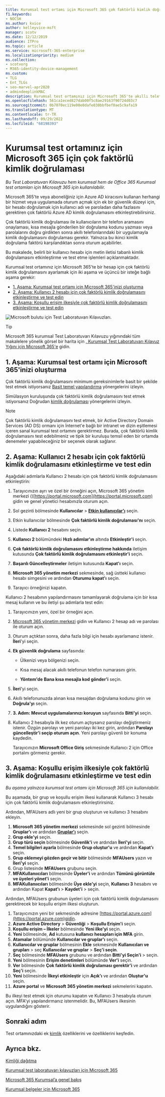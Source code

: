 ```yaml
---
title: Kurumsal test ortamı için Microsoft 365 çok faktörlü kimlik doğrulaması
f1.keywords:
- NOCSH
ms.author: kvice
author: kelleyvice-msft
manager: scotv
ms.date: 12/12/2019
audience: ITPro
ms.topic: article
ms.service: microsoft-365-enterprise
ms.localizationpriority: medium
ms.collection:
- scotvorg
- M365-identity-device-management
ms.custom:
- TLG
- Ent_TLGs
- seo-marvel-apr2020
- admindeeplinkMAC
description: Kurumsal test ortamınız için Microsoft 365'te akıllı telefona gönderilen kısa mesajları kullanarak çok faktörlü kimlik doğrulamasını yapılandırın.
ms.openlocfilehash: 561ca1eced827dab00f5c8ae29163f90724d03c7
ms.sourcegitcommit: 0b7070ec119e00e0dafe030bbfbef0ae5c9afa19
ms.translationtype: MT
ms.contentlocale: tr-TR
ms.lasthandoff: 09/29/2022
ms.locfileid: "68198393"
---
```

# <a name="multi-factor-authentication-for-your-microsoft-365-for-enterprise-test-environment"></a>Kurumsal test ortamınız için Microsoft 365 için çok faktörlü kimlik doğrulaması

*Bu Test Laboratuvarı Kılavuzu hem kurumsal hem de Office 365 Kurumsal test ortamları için Microsoft 365 için kullanılabilir.*

Microsoft 365'te veya aboneliğiniz için Azure AD kiracısını kullanan herhangi bir hizmet veya uygulamada oturum açmak için ek bir güvenlik düzeyi için, bir hesabı doğrulamak için kullanıcı adı ve paroladan daha fazlasını gerektiren çok faktörlü Azure AD kimlik doğrulamasını etkinleştirebilirsiniz.

Çok faktörlü kimlik doğrulaması ile kullanıcıların bir telefon aramasını onaylaması, kısa mesajla gönderilen bir doğrulama kodunu yazması veya parolalarını doğru girdikten sonra akıllı telefonlarındaki bir uygulamayla kimlik doğrulamasını doğrulaması gerekir. Yalnızca bu ikinci kimlik doğrulama faktörü karşılandıktan sonra oturum açabilirler.
  
Bu makalede, belirli bir kullanıcı hesabı için metin iletisi tabanlı kimlik doğrulamasını etkinleştirme ve test etme işlemleri açıklanmaktadır.
  
Kurumsal test ortamınız için Microsoft 365'te bir hesap için çok faktörlü kimlik doğrulamasını ayarlamak için iki aşama ve üçüncü bir isteğe bağlı aşama gerekir:
- [1. Aşama: Kurumsal test ortamı için Microsoft 365'inizi oluşturma](#phase-1-build-out-your-microsoft-365-for-enterprise-test-environment)
- [2. Aşama: Kullanıcı 2 hesabı için çok faktörlü kimlik doğrulamasını etkinleştirme ve test edin](#phase-2-enable-and-test-multi-factor-authentication-for-the-user-2-account)
- [3. Aşama: Koşullu erişim ilkesiyle çok faktörlü kimlik doğrulamasını etkinleştirme ve test edin](#phase-3-enable-and-test-multi-factor-authentication-with-a-conditional-access-policy)

![Microsoft bulutu için Test Laboratuvarı Kılavuzları.](../media/m365-enterprise-test-lab-guides/cloud-tlg-icon.png) 
    
> [!TIP]
> Microsoft 365 kurumsal Test Laboratuvarı Kılavuzu yığınındaki tüm makalelere yönelik görsel bir harita için [, Kurumsal Test Laboratuvarı Kılavuz Yığını için Microsoft 365'e](../downloads/Microsoft365EnterpriseTLGStack.pdf) gidin.
  
## <a name="phase-1-build-out-your-microsoft-365-for-enterprise-test-environment"></a>1. Aşama: Kurumsal test ortamı için Microsoft 365'inizi oluşturma

Çok faktörlü kimlik doğrulamasını minimum gereksinimlerle basit bir şekilde test etmek istiyorsanız [Basit temel yapılandırma](lightweight-base-configuration-microsoft-365-enterprise.md) yönergelerini izleyin.
  
Simülasyon kuruluşunda çok faktörlü kimlik doğrulamasını test etmek istiyorsanız Doğrudan [kimlik doğrulaması](pass-through-auth-m365-ent-test-environment.md) yönergelerini izleyin.
  
> [!NOTE]
> Çok faktörlü kimlik doğrulamasını test etmek, bir Active Directory Domain Services (AD DS) ormanı için İnternet'e bağlı bir intranet ve dizin eşitlemesi içeren sanal kurumsal test ortamını gerektirmez. Burada, çok faktörlü kimlik doğrulamasını test edebilmeniz ve tipik bir kuruluşu temsil eden bir ortamda denemeler yapabileceğiniz bir seçenek olarak sağlanır.
  
## <a name="phase-2-enable-and-test-multi-factor-authentication-for-the-user-2-account"></a>2. Aşama: Kullanıcı 2 hesabı için çok faktörlü kimlik doğrulamasını etkinleştirme ve test edin

Aşağıdaki adımlarla Kullanıcı 2 hesabı için çok faktörlü kimlik doğrulamasını etkinleştirin:
  
1. Tarayıcınızın ayrı ve özel bir örneğini açın, Microsoft 365 yönetim merkezi ()[https://portal.microsoft.com](https://portal.microsoft.com) gidin ve genel yönetici hesabınızla oturum açın.
    
2. Sol gezinti bölmesinde **Kullanıcılar** > <a href="https://go.microsoft.com/fwlink/p/?linkid=834822" target="_blank">**Etkin kullanıcılar'ı**</a> seçin.
    
3. Etkin kullanıcılar bölmesinde **Çok faktörlü kimlik doğrulaması'nı** seçin.
    
4. Listede **Kullanıcı 2** hesabını seçin.
    
5. **Kullanıcı 2** bölümündeki **Hızlı adımlar'ın** altında **Etkinleştir'i** seçin.
    
6. **Çok faktörlü kimlik doğrulamasını etkinleştirme hakkında** iletişim kutusunda **Çok faktörlü kimlik doğrulamasını etkinleştir'i** seçin.
    
7. **Başarılı Güncelleştirmeler** iletişim kutusunda **Kapat'ı** seçin.
    
8. **Microsoft 365 yönetim merkezi** sekmesinde, sağ üstteki kullanıcı hesabı simgesini ve ardından **Oturumu kapat'ı** seçin.
    
9. Tarayıcı örneğinizi kapatın.
   
Kullanıcı 2 hesabının yapılandırmasını tamamlayarak doğrulama için bir kısa mesaj kullanın ve bu iletiyi şu adımlarla test edin:
  
1. Tarayıcınızın yeni, özel bir örneğini açın.
    
2. [Microsoft 365 yönetim merkezi](https://admin.microsoft.com) gidin ve Kullanıcı 2 hesap adı ve parolası ile oturum açın.
    
3. Oturum açtıktan sonra, daha fazla bilgi için hesabı ayarlamanız istenir. **İleri**'yi seçin.
    
4. **Ek güvenlik doğrulama** sayfasında:
    
   - Ülkenizi veya bölgenizi seçin.
    
   - Kısa mesaj alacak akıllı telefonun telefon numarasını girin.
    
   - **Yöntem'de** **Bana kısa mesajla kod gönder'i** seçin.
    
5. **İleri**'yi seçin.
    
6. Akıllı telefonunuzda alınan kısa mesajdan doğrulama kodunu girin ve **Doğrula'yı** seçin.
    
7. **3. Adım: Mevcut uygulamalarınızı koruyun** sayfasında **Bitti'yi** seçin.
    
8. Kullanıcı 2 hesabıyla ilk kez oturum açtıysanız parolayı değiştirmeniz istenir. Özgün parolayı ve yeni parolayı iki kez girin, ardından **Parolayı güncelleştir'i seçip oturum açın**. Yeni parolayı güvenli bir konuma kaydedin.
    
    Tarayıcınızın **Microsoft Office Giriş** sekmesinde Kullanıcı 2 için Office portalını görmeniz gerekir.

## <a name="phase-3-enable-and-test-multi-factor-authentication-with-a-conditional-access-policy"></a>3. Aşama: Koşullu erişim ilkesiyle çok faktörlü kimlik doğrulamasını etkinleştirme ve test edin

*Bu aşama yalnızca kurumsal test ortamı için Microsoft 365 için kullanılabilir.*

Bu aşamada, bir grup ve koşullu erişim ilkesi kullanarak Kullanıcı 3 hesabı için çok faktörlü kimlik doğrulamasını etkinleştirirsiniz.

Ardından, MFAUsers adlı yeni bir grup oluşturun ve kullanıcı 3 hesabını ekleyin.

1. **Microsoft 365 yönetim merkezi** sekmesinde sol gezinti bölmesinde **Gruplar'ı** ve ardından <a href="https://go.microsoft.com/fwlink/p/?linkid=2052855" target="_blank">**Gruplar'ı**</a> seçin.
2. **Grup ekle'yi** seçin.
3. **Grup türü seçin** bölmesinde **Güvenlik'i** ve ardından **İleri'yi** seçin.
4. **Temel bilgileri ayarla** bölmesinde **Grup oluştur'u** ve ardından **Kapat'ı** seçin.
5. **Grup eklemeyi gözden geçir ve bitir** bölmesinde **MFAUsers** yazın ve **İleri'yi** seçin.
6. Grup listesinde **MFAUsers** grubunu seçin.
7. **MFAKullanııcıları** bölmesinde **Üyeler'i** ve ardından **Tümünü görüntüle ve üyeleri yönet'i** seçin.
8. **MFAKullanııcıları** bölmesinde **Üye ekle'yi** seçin, **Kullanıcı 3** hesabını ve ardından Kapat **Kapat'ı** >  **Kaydet'i** >  seçin.

Ardından, MFAUsers grubunun üyeleri için çok faktörlü kimlik doğrulamasını gerektirecek bir koşullu erişim ilkesi oluşturun.

1. Tarayıcınızın yeni bir sekmesinde adresine [https://portal.azure.com](https://portal.azure.com)gidin.
2. **Azure Active Directory** > **Güvenliği** > **Koşullu Erişim'i** seçin.
3. **Koşullu erişim – İlkeler** bölmesinde **Yeni ilke'yi** seçin.
4. **Yeni** bölmesinde, **Ad** kutusuna **kullanıcı hesapları için MFA** girin.
5. **Atamalar** bölümünde **Kullanıcılar ve gruplar'ı** seçin.
6. **Kullanıcılar ve gruplar** bölmesinin **Ekle** sekmesinde **Kullanıcıları ve grupları** >  seç **Kullanıcılar ve gruplar** > **Seç'i seçin**.
7. **Seç** bölmesinde **MFAUsers** grubunu ve ardından **Bitti'yi Seçin'i** >  seçin.
8. **Yeni** bölmesinin **Erişim denetimleri** bölümünde **Ver'i** seçin.
9. **Ver** bölmesinde **Çok faktörlü kimlik doğrulaması gerektir'i** ve ardından **Seç'i** seçin.
10. **Yeni** bölmesinde **İlkeyi etkinleştir** için **Açık'ı** ve ardından **Oluştur'u** seçin.
11. **Azure portal** ve **Microsoft 365 yönetim merkezi** sekmelerini kapatın.

Bu ilkeyi test etmek için oturumu kapatın ve Kullanıcı 3 hesabıyla oturum açın. MFA'yi yapılandırmanız istenmelidir. Bu, MFAUsers ilkesinin uygulandığını gösterir.

## <a name="next-step"></a>Sonraki adım

Test ortamınızdaki ek [kimlik](m365-enterprise-test-lab-guides.md#identity) özelliklerini ve özelliklerini keşfedin.

## <a name="see-also"></a>Ayrıca bkz.

[Kimliği dağıtma](deploy-identity-solution-overview.md)

[Kurumsal test laboratuvarı kılavuzları için Microsoft 365](m365-enterprise-test-lab-guides.md)

[Microsoft 365 Kurumsal’a genel bakış](microsoft-365-overview.md)

[Kurumsal belgeler için Microsoft 365](/microsoft-365-enterprise/)